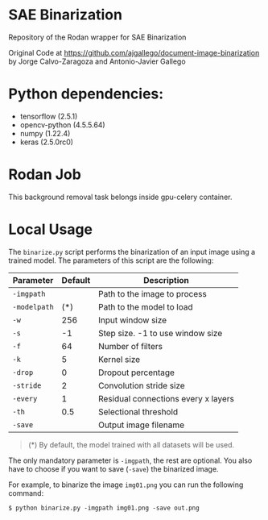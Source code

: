 # SAE Binarization

Repository of the Rodan wrapper for SAE Binarization

Original Code at https://github.com/ajgallego/document-image-binarization by Jorge Calvo-Zaragoza and Antonio-Javier Gallego

# Python dependencies:
  * tensorflow (2.5.1)
  * opencv-python (4.5.5.64)
  * numpy (1.22.4)
  * keras (2.5.0rc0)

# Rodan Job

This background removal task belongs inside gpu-celery container.

# Local Usage 

The `binarize.py` script performs the binarization of an input image using a trained model. The parameters of this script are the following:


| Parameter    | Default | Description                      |
| ------------ | ------- | -------------------------------- |
| `-imgpath`   |         | Path to the image to process     |
| `-modelpath` |  (*)       | Path to the model to load        |
| `-w`         |  256    | Input window size                |
| `-s`         |  -1     | Step size. -1 to use window size |
| `-f`         |  64     | Number of filters                |
| `-k`         |  5      | Kernel size                      |
| `-drop`      |  0      | Dropout percentage               |
| `-stride`    |  2      | Convolution stride size          |
| `-every`     |  1      | Residual connections every x layers |
| `-th`        |  0.5    | Selectional threshold            |
| `-save`      |         | Output image filename            |

> (*) By default, the model trained with all datasets will be used.

The only mandatory parameter is `-imgpath`, the rest are optional. You also have to choose if you want to save (`-save`) the binarized image.

For example, to binarize the image `img01.png` you can run the following command:

```
$ python binarize.py -imgpath img01.png -save out.png
```